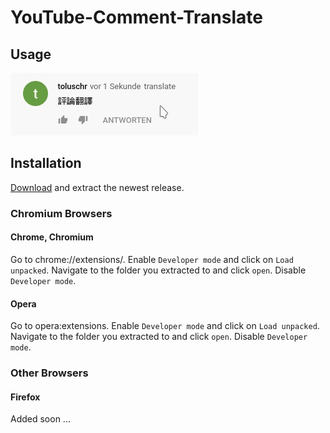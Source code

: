 # YouTube-Comment-Translate

## Usage
![](res/usage.gif)

## Installation
[Download](YouTube-Comment-Translate/releases/latest/) and extract the newest release.

### Chromium Browsers

#### Chrome, Chromium
Go to chrome://extensions/.
Enable `Developer mode` and click on `Load unpacked`.
Navigate to the folder you extracted to and click `open`. Disable `Developer mode`.

#### Opera
Go to opera:extensions.
Enable `Developer mode` and click on `Load unpacked`.
Navigate to the folder you extracted to and click `open`. Disable `Developer mode`.

### Other Browsers

#### Firefox
Added soon ...
